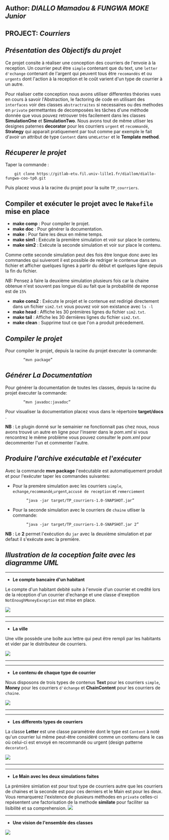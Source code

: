 **Author**: *DIALLO Mamadou & FUNGWA MOKE Junior*
-------------------------------------------------

**PROJECT**: *Courriers*
------------------------

*Présentation des Objectifs du projet*
--------------------------------------

Ce projet consite à réaliser une conception des courriers de l'envoie à la reception. Un courrier peut être `simple` contenant que du text, une `letter d'echange` contenant de l'argent qui peuvent tous être `recomandés` et ou `urgents` dont l'action à la reception et le coût varient d'un type de courrier à un autre.

Pour réaliser cette conception nous avons utiliser differentes théories vues en cours à savoir l'Abstraction, le factoring de code en utilisant des `interfaces` voir des classes `abstractraites` si necessaires ou des methodes en `private` permettantes de decomposées les tâches d'une méthode donnée que vous pouvez retrouver très facilement dans les classes **SimulationOne** et **SimulationTwo**. Nous avons tout de même utliser les designes paternes **decorator** pour les courriers `urgent` et `recommandé`, **Strategy** qui apparait pratiquement par tout comme par exemple le fait d'avoir un attribut de type `Content` dans une`Letter` et le **Template method**.

*Récuperer le projet*
---------------------

Taper la commande :
		 
		git clone https://gitlab-etu.fil.univ-lille1.fr/diallom/diallo-fungwa-coo-tp0.git

Puis placez vous à la racine du projet pour la suite `TP_courriers`.

Compiler et exécuter le projet avec le `Makefile` mise en place
---------------------------------------------------------------

* **make comp**  : Pour compiler le projet.
* **make doc**   : Pour générer la documentation.
* **make**       : Pour faire les deux en même temps.
* **make sim1**  : Exécute la première simulation et voir sur place le contenu.
* **make sim2**  : Exécute la seconde simulation et voir sur place le contenu.

Comme cette seconde simulation peut des fois être longue donc avec les commandes qui suiveront il est possible de redriger le contenue dans un fichier et afficher quelques lignes à partir du début et quelques ligne depuis la fin du fichier.

*NB:* Pensez à faire la deuxième simulation plusieurs fois car la chaine obtenue n'est souvent pas longue dû au fait que la probabilité de reponse est de `15%`
* **make cons2** : Exécute le projet et le contenue est redirigé directement dans un fichier `sim2.txt` vous pouvez voir son existance avec `ls -l`
* **make head**	 : Affiche les 30 prémières lignes du fichier `sim2.txt`.
* **make tail**  : Affiche les 30 dernières lignes du fichier `sim2.txt`.
* **make clean** : Supprime tout ce que l'on a produit précedement.	 


*Compiler le projet*
--------------------


Pour  compiler le projet, depuis la racine du projet éxecuter la commande:
		
			“mvn package”



*Générer La Documentation*
--------------------------

Pour  générer la documentation  de toutes les classes, depuis la racine du projet éxecuter la commande:
		
			“mvn javadoc:javadoc”

Pour visualiser la documentation placez vous dans le répertoire **target/docs** .

**NB** : Le plugin donné sur le semainier ne fonctionnait pas chez nous, nous avons trouvé un autre en ligne pour l'inserer dans le *pom.xml* si vous rencontrez le même problème vous pouvez consulter le *pom.xml* pour decommenter l'un et commenter l'autre.


*Produire l'archive exécutable et l'exécuter*
---------------------------------------------

Avec la commande **mvn package** l'exécutable est automatiquement produit et pour l'exécuter taper les commandes suivantes:

* Pour la premère simulation avec les courriers `simple`, `echange`,`recommandé`,`urgent`,`accusé de reception` et `remerciement`

			“java -jar target/TP_courriers-1.0-SNAPSHOT.jar”

* Pour la seconde simulation avec le courriers de `chaine` utliser la commande:

			“java -jar target/TP_courriers-1.0-SNAPSHOT.jar 2”

**NB** : Le **2** permet l'exécution du `jar` avec la deuxième simulation et par defaut il s'exécute avec la première.


*Illustration de la coception faite avec les diagramme UML*
-----------------------------------------------------------

*************************************************************************************
* **Le compte bancaire d'un habitant** 

Le compte d'un habitant debité suite à l'envoie d'un courrier et credité lors de la réception d'un courrier d'echange et une classe d'exeption `NotEnoughMoneyException` est mise en place.

![](src/main/java/courriers/bankAccount.png)
*************************************************************************************

*************************************************************************************
* **La ville**

Une ville possède une boîte aux lettre qui peut être rempli par les habitants et vider par le distributeur de courriers.

![](src/main/java/courriers/city/city.png)
*************************************************************************************

*************************************************************************************
* **Le contenu de chaque type de courrier**

Nous disposons de trois types de contenus **Text** pour les courriers `simple`, **Money** pour les courriers `d'échange` et **ChainContent** pour les courriers de `chaine`.

![](src/main/java/courriers/content/content.png)
*************************************************************************************

*************************************************************************************
* **Les differents types de courriers**

La classe **Letter** est une classe paramétrée dont le type est `Content` à noté qu'un courrier lui même peut-être considéré comme un contenu dans le cas où celui-ci est envoyé en recommandé ou urgent (design patterne `decorator`).

![](src/main/java/courriers/letters/letters.png)
*************************************************************************************

*************************************************************************************
* **Le Main avec les deux simulations faites**

La prémière simlation est pour tout type de courriers autre que les courriers de chaines et la seconde est pour ces derniers et le Main est pour les deux.
Vous remarquerez l'existence de plusieurs méthodes en `private` celles-ci repésentent une factorisation de la methode **similate** pour faciliter sa lisibilité et sa comprehension.
![](src/main/java/courriers/simulations.png)
*************************************************************************************
* **Une vision de l'ensemble des classes** 

![](src/main/java/courriers/courriers.png)





